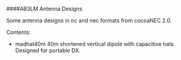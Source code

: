 ####AB3LM Antenna Designs

Some antenna designs in nc and nec formats from cocoaNEC 2.0.

Contents: 
  - madhat40m 
      40m shortened vertical dipole with capacitive hats. Designed for 
      portable DX.
